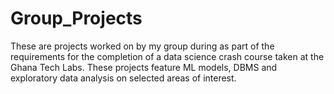 # Group_Projects
These are projects worked on by my group during as part of the requirements for the completion of a data science crash course taken at the Ghana Tech Labs. 
These projects feature ML models, DBMS and exploratory data analysis on selected areas of interest.
